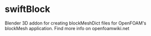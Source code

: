 swiftBlock
==========
Blender 3D addon for creating blockMeshDict files for OpenFOAM's blockMesh application. Find more info on openfoamwiki.net
